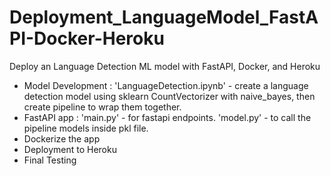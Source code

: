 # Deployment_LanguageModel_FastAPI-Docker-Heroku
Deploy an Language Detection ML model with FastAPI, Docker, and Heroku

* Model Development :
  'LanguageDetection.ipynb' - create a language detection model using sklearn CountVectorizer with naive_bayes, then create pipeline to wrap them together.
* FastAPI app :
  'main.py' - for fastapi endpoints.
  'model.py' - to call the pipeline models inside pkl file.
* Dockerize the app
* Deployment to Heroku
* Final Testing
